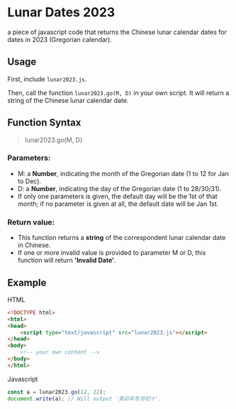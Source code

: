 # Lunar Dates 2023

a piece of javascript code that returns the Chinese lunar calendar dates for dates in 2023 (Gregorian calendar).

## Usage

First, include `lunar2023.js`.

Then, call the function `lunar2023.go(M, D)` in your own script. It will return a string of the Chinese lunar calendar date.

## Function Syntax

> lunar2023.go(M, D)

### Parameters:
* M: a **Number**, indicating the month of the Gregorian date (1 to 12 for Jan to Dec). 
* D: a **Number**, indicating the day of the Gregorian date (1 to 28/30/31). 
* If only one parameters is given, the default day will be the 1st of that month; if no parameter is given at all, the default date will be Jan 1st.

### Return value:
* This function returns a **string** of the correspondent lunar calendar date in Chinese.
* If one or more invalid value is provided to parameter M or D, this function will return **'Invalid Date'**.

## Example

HTML

```html
<!DOCTYPE html>
<html>
<head>
	<script type="text/javascript" src="lunar2023.js"></script>
</head>
<body>
	<!-- your own content -->
</body>
</html>
```

Javascript

```javascript
const a = lunar2023.go(12, 22);
document.write(a); // Will output '癸卯年冬月初十'.
```

